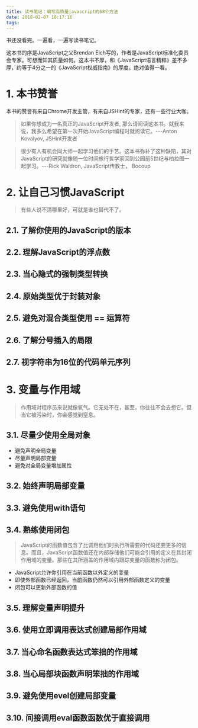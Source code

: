 ```yaml
---
title: 读书笔记：编写高质量javascript的68个方法
date: 2018-02-07 10:17:16
tags:
---
```


书还没看完。一遍看，一遍写读书笔记。


这本书的序是JavaScript之父Brendan Eich写的，作者是JavaScript标准化委员会专家。可想而知其质量如何。这本书不厚，和《JavaScript语言精粹》差不多厚，约等于4分之一的《JavaScript权威指南》的厚度。绝对值得一看。

# 1. 本书赞誉
本书的赞誉有来自Chrome开发主管，有来自JSHint的专家，还有一些行业大咖。

> 如果你想成为一名真正的JavaScript开发者, 那么请阅读这本书。就我来说，我多么希望在第一次开始JavaScript编程时就阅读它。---Anton Kovalyov, JSHint开发者

> 很少有人有机会同大师一起学习他们的手艺。这本书弥补了这种缺陷，其对JavaScript的研究就像随一位时间旅行哲学家回到公园前5世纪与柏拉图一起学习。---Rick Waldron, JavaScript传教士， Bocoup

# 2. 让自己习惯JavaScript
> 有些人说不清哪里好，可就是谁也替代不了。
## 2.1. 了解你使用的JavaScript的版本

## 2.2. 理解JavaScript的浮点数

## 2.3. 当心隐式的强制类型转换

## 2.4. 原始类型优于封装对象


## 2.5. 避免对混合类型使用 == 运算符

## 2.6. 了解分号插入的局限

## 2.7. 视字符串为16位的代码单元序列

# 3. 变量与作用域
> 作用域对程序员来说就像氧气。它无处不在，甚至，你往往不会去想它。但当它被污染时，你会感觉到窒息。

## 3.1. 尽量少使用全局对象
- 避免声明全局变量
- 尽量声明局部变量
- 避免对全局变量增加属性

## 3.2. 始终声明局部变量

## 3.3. 避免使用with语句

## 3.4. 熟练使用闭包
> JavaScript的函数值包含了比调用他们时执行所需要的代码还要更多的信息。而且，JavaScript函数值还在内部存储他们可能会引用的定义在其封闭作用域的变量。那些在其所涵盖的作用域内跟踪变量的函数称为闭包。

- JavaScript允许你引用在当前函数以外定义的变量
- 即使外部函数已经返回，当前函数仍然可以引用外部函数定义的变量
- 闭包可以更新外部函数的值

## 3.5. 理解变量声明提升
## 3.6. 使用立即调用表达式创建局部作用域
## 3.7. 当心命名函数表达式笨拙的作用域
## 3.8. 当心局部块函数声明笨拙的作用域
## 3.9. 避免使用evel创建局部变量
## 3.10. 间接调用eval函数函数优于直接调用